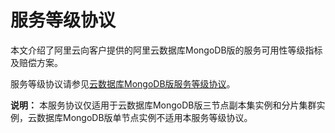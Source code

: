 # 服务等级协议

本文介绍了阿里云向客户提供的阿里云数据库MongoDB版的服务可用性等级指标及赔偿方案。

服务等级协议请参见[云数据库MongoDB版服务等级协议](https://terms.aliyun.com/legal-agreement/terms/suit_bu1_ali_cloud/suit_bu1_ali_cloud201803051033_42307.html)。

**说明：** 本服务协议仅适用于云数据库MongoDB版三节点副本集实例和分片集群实例，云数据库MongoDB版单节点实例不适用本服务等级协议。

